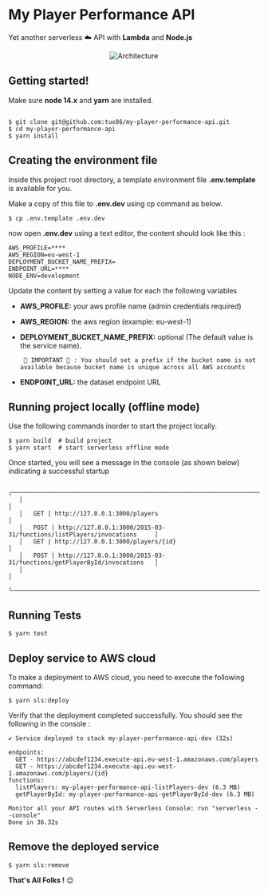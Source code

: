 # My Player Performance API

Yet another serverless ☁️ API with **Lambda** and **Node.js**

<p align="center">
  <img src="https://user-images.githubusercontent.com/9397970/177034576-a2c9c6ee-88bf-4bb4-b25a-9148082623e6.png" alt="Architecture"/>
</p>


## Getting started!

Make sure **node 14.x** and **yarn** are installed.

```shell

$ git clone git@github.com:tux86/my-player-performance-api.git
$ cd my-player-performance-api
$ yarn install
```

## Creating the environment file

Inside this project root directory, a template environment file **.env.template** is available for you.

Make a copy of this file to **.env.dev** using cp command as below.

```shell
$ cp .env.template .env.dev
```

now open **.env.dev** using a text editor, the content should look like this : 

```dotenv
AWS_PROFILE=****
AWS_REGION=eu-west-1
DEPLOYMENT_BUCKET_NAME_PREFIX=
ENDPOINT_URL=****
NODE_ENV=development
```

Update the content by setting a value for each the following variables

- **AWS_PROFILE:**  your aws profile name (admin credentials required)
- **AWS_REGION:**   the aws region (example: eu-west-1)
- **DEPLOYMENT_BUCKET_NAME_PREFIX:** optional (The default value is the service name). 

  ` 🚨 IMPORTANT 🚨 : You should set a prefix if the bucket name is not available because bucket name is unique across all AWS accounts`

- **ENDPOINT_URL:**  the dataset endpoint URL

## Running project locally (offline mode)

Use the following commands inorder to start the project locally.

```shell
$ yarn build  # build project
$ yarn start  # start serverless offline mode
```

Once started, you will see a message in the console (as shown below) indicating a successful startup

```shell
   ┌─────────────────────────────────────────────────────────────────────────────────┐
   │                                                                                 │
   │   GET | http://127.0.0.1:3000/players                                           │
   │   POST | http://127.0.0.1:3000/2015-03-31/functions/listPlayers/invocations     │
   │   GET | http://127.0.0.1:3000/players/{id}                                      │
   │   POST | http://127.0.0.1:3000/2015-03-31/functions/getPlayerById/invocations   │
   │                                                                                 │
   └─────────────────────────────────────────────────────────────────────────────────┘

```

## Running Tests

```shell
$ yarn test
```

## Deploy service to AWS cloud

To make a deployment to AWS cloud, you need to execute the following command:

```shell
$ yarn sls:deploy
```

Verify that the deployment completed successfully. You should see the following in the console :
```shell
✔ Service deployed to stack my-player-performance-api-dev (32s)

endpoints:
  GET - https://abcdef1234.execute-api.eu-west-1.amazonaws.com/players
  GET - https://abcdef1234.execute-api.eu-west-1.amazonaws.com/players/{id}
functions:
  listPlayers: my-player-performance-api-listPlayers-dev (6.3 MB)
  getPlayerById: my-player-performance-api-getPlayerById-dev (6.3 MB)

Monitor all your API routes with Serverless Console: run "serverless --console"
Done in 36.32s
```

## Remove the deployed service

```shell
$ yarn sls:remove
```


**That's All Folks !** 😉
